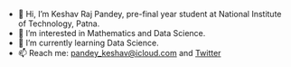 - 👋 Hi, I’m Keshav Raj Pandey, pre-final year student at National Institute of Technology, Patna.
- 👀 I’m interested in Mathematics and Data Science.
- 🌱 I’m currently learning Data Science.
- 📫 Reach me: pandey_keshav@icloud.com and [Twitter](https://twitter.com/one_keshav)
